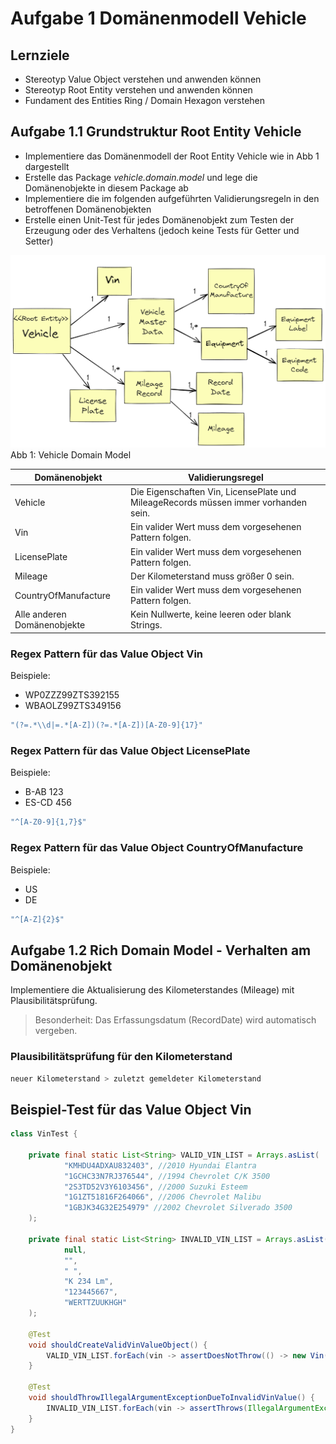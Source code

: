 # Aufgabe 1 Domänenmodell Vehicle

## Lernziele

- Stereotyp Value Object verstehen und anwenden können
- Stereotyp Root Entity verstehen und anwenden können
- Fundament des Entities Ring / Domain Hexagon verstehen

## Aufgabe 1.1 Grundstruktur Root Entity Vehicle
- Implementiere das Domänenmodell der Root Entity Vehicle wie in Abb 1 dargestellt  
- Erstelle das Package <i>vehicle.domain.model</i> und lege die Domänenobjekte in diesem Package ab
- Implementiere die im folgenden aufgeführten Validierungsregeln in den betroffenen Domänenobjekten
- Erstelle einen Unit-Test für jedes Domänenobjekt zum Testen der Erzeugung oder des Verhaltens (jedoch keine Tests für Getter und Setter)

 ![Vehicle Domain Model](../img/vehicle-domain-model.png)
 Abb 1: Vehicle Domain Model

| Domänenobjekt               | Validierungsregel                                                                   |
|-----------------------------|-------------------------------------------------------------------------------------|
| Vehicle                     | Die Eigenschaften Vin, LicensePlate und MileageRecords müssen immer vorhanden sein. |
| Vin                         | Ein valider Wert muss dem vorgesehenen Pattern folgen.                              |
| LicensePlate                | Ein valider Wert muss dem vorgesehenen Pattern folgen.                              |
| Mileage                     | Der Kilometerstand muss größer 0 sein.                                              |
| CountryOfManufacture        | Ein valider Wert muss dem vorgesehenen Pattern folgen.                              |
| Alle anderen Domänenobjekte | Kein Nullwerte, keine leeren oder blank Strings.                                    |


### Regex Pattern für das Value Object Vin

Beispiele:

* WP0ZZZ99ZTS392155
* WBAOLZ99ZTS349156

 ```java
 "(?=.*\\d|=.*[A-Z])(?=.*[A-Z])[A-Z0-9]{17}"
 ```
   
### Regex Pattern für das Value Object LicensePlate
   
Beispiele:
* B-AB 123 
* ES-CD 456

```java
"^[A-Z0-9]{1,7}$"
```

### Regex Pattern für das Value Object CountryOfManufacture

Beispiele:
* US 
* DE

```java
"^[A-Z]{2}$"
```

## Aufgabe 1.2 Rich Domain Model - Verhalten am Domänenobjekt

Implementiere die Aktualisierung des Kilometerstandes (Mileage) mit Plausibilitätsprüfung.

> Besonderheit:
> Das Erfassungsdatum (RecordDate) wird automatisch vergeben.

### Plausibilitätsprüfung für den Kilometerstand

```java
neuer Kilometerstand > zuletzt gemeldeter Kilometerstand
```

## Beispiel-Test für das Value Object Vin

```java
class VinTest {

    private final static List<String> VALID_VIN_LIST = Arrays.asList(
            "KMHDU4ADXAU832403", //2010 Hyundai Elantra
            "1GCHC33N7RJ376544", //1994 Chevrolet C/K 3500
            "2S3TD52V3Y6103456", //2000 Suzuki Esteem
            "1G1ZT51816F264066", //2006 Chevrolet Malibu
            "1GBJK34G32E254979" //2002 Chevrolet Silverado 3500
    );

    private final static List<String> INVALID_VIN_LIST = Arrays.asList(
            null,
            "",
            " ",
            "K 234 Lm",
            "123445667",
            "WERTTZUUKHGH"
    );

    @Test
    void shouldCreateValidVinValueObject() {
        VALID_VIN_LIST.forEach(vin -> assertDoesNotThrow(() -> new Vin(vin)));
    }

    @Test
    void shouldThrowIllegalArgumentExceptionDueToInvalidVinValue() {
        INVALID_VIN_LIST.forEach(vin -> assertThrows(IllegalArgumentException.class, () -> new Vin(vin)));
    }
}
```
